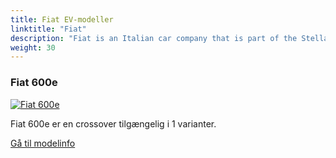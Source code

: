 ```yaml
---
title: Fiat EV-modeller
linktitle: "Fiat"
description: "Fiat is an Italian car company that is part of the Stellantis group, which also includes brands like Peugeot, Citroën, Jeep, Chrysler and Dodge. Fiat is known for its small and compact cars, such as the Fiat 500, Panda and Tipo."
weight: 30
---
```

<!-- markdownlint-disable MD033 -->
<!-- markdownlint-disable MD010 -->


<div class="container p-3 mb-4 bg-body-tertiary rounded border">
<h3> Fiat 600e</h3>
	<div class="row">
		<div class="col col-12 col-md-6">
			<a href="600e"><img src="https://media.evkx.net/multimedia/models/fiat/600e/600e/main_1_st.jpg" class="img-fluid" alt="Fiat 600e" ></a>
		</div>
		<div class="col col-12 col-md-6">
<p>
Fiat 600e er en crossover tilgængelig i 1 varianter.
</p>
	<a href="600e/" class="btn btn-outline-primary" role="button">Gå til modelinfo</a>
		</div>
	</div>
</div>
